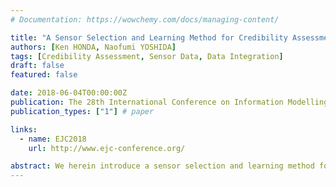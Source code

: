 ```yaml
---
# Documentation: https://wowchemy.com/docs/managing-content/

title: "A Sensor Selection and Learning Method for Credibility Assessment Using Sensor Data"
authors: [Ken HONDA, Naofumi YOSHIDA]
tags: [Credibility Assessment, Sensor Data, Data Integration]
draft: false
featured: false

date: 2018-06-04T00:00:00Z
publication: The 28th International Conference on Information Modelling and Knowledge Bases (EJC2018), Riga,Latvia,June 4-8, 2018.
publication_types: ["1"] # paper

links:
  - name: EJC2018
    url: http://www.ejc-conference.org/

abstract: We herein introduce a sensor selection and learning method for credibility assessment using sensor data. To assess the credibility of information, comparing with primary resources and integrating sensor data are effective to derive the objectivity of the information. However, when we are using sensor data, if incorrect sensors are selected or if the necessary sensors are not referred, it implies that the credibility of the credibility assessment system is uncertain. This paper presents a sensor selection and learning method for information credibility assessment using sensor data. In this method, several discriminators select sensors through weighting. Additionally, the result is feedbacked to the discriminators to learn the precision of the discriminators. The primary contribution of this method is the proposal of a method of sensor selection from several sensors that is opened on the World Wide Web by weighting from discriminators such that the discriminators can learn their precision from the feedback of the selection result. This paper shows the feasibility and usefulness of the method through experiments. An application method for credibility assessment technology is also introduced.
---
```

